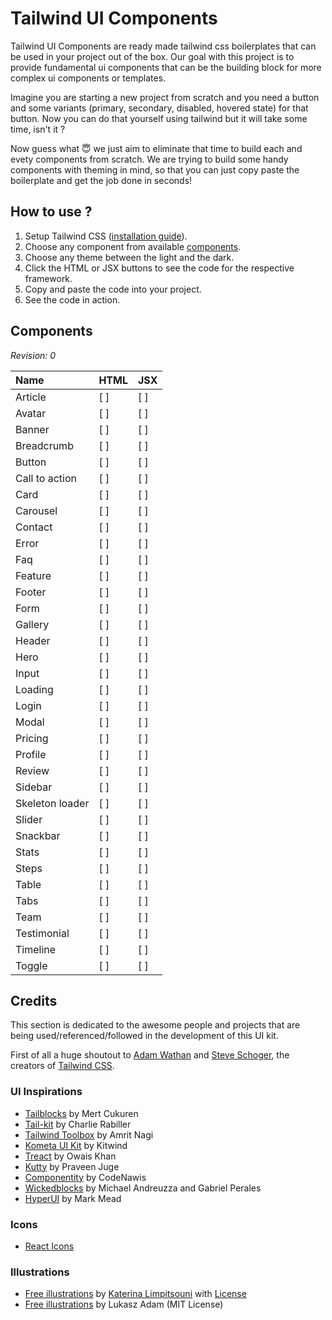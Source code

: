 <!--
Author: chankruze (chankruze@gmail.com)
Created: Mon Oct 10 2022 20:54:39 GMT+0530 (India Standard Time)

Copyright (c) geekofia 2022 and beyond
-->

# Tailwind UI Components

Tailwind UI Components are ready made tailwind css boilerplates that can be used in your project out of the box. Our goal with this project is to provide fundamental ui components that can be the building block for more complex ui components or templates.

Imagine you are starting a new project from scratch and you need a button and some variants (primary, secondary, disabled, hovered state) for that button. Now you can do that yourself using tailwind but it will take some time, isn't it ?

Now guess what :innocent: we just aim to eliminate that time to build each and evety components from scratch. We are trying to build some handy components with theming in mind, so that you can just copy paste the boilerplate and get the job done in seconds!

## How to use ?

1. Setup Tailwind CSS ([installation guide][tailwind-docs]).
2. Choose any component from available [components][components].
3. Choose any theme between the light and the dark.
4. Click the HTML or JSX buttons to see the code for the respective framework.
5. Copy and paste the code into your project.
6. See the code in action.

[tailwind-docs]: https://tailwindcss.com/docs/installation
[components]: https://example.com/components

## Components

_Revision: 0_

| Name            | HTML | JSX |
| :-------------- | :--- | :-- |
| Article         | [ ]  | [ ] |
| Avatar          | [ ]  | [ ] |
| Banner          | [ ]  | [ ] |
| Breadcrumb      | [ ]  | [ ] |
| Button          | [ ]  | [ ] |
| Call to action  | [ ]  | [ ] |
| Card            | [ ]  | [ ] |
| Carousel        | [ ]  | [ ] |
| Contact         | [ ]  | [ ] |
| Error           | [ ]  | [ ] |
| Faq             | [ ]  | [ ] |
| Feature         | [ ]  | [ ] |
| Footer          | [ ]  | [ ] |
| Form            | [ ]  | [ ] |
| Gallery         | [ ]  | [ ] |
| Header          | [ ]  | [ ] |
| Hero            | [ ]  | [ ] |
| Input           | [ ]  | [ ] |
| Loading         | [ ]  | [ ] |
| Login           | [ ]  | [ ] |
| Modal           | [ ]  | [ ] |
| Pricing         | [ ]  | [ ] |
| Profile         | [ ]  | [ ] |
| Review          | [ ]  | [ ] |
| Sidebar         | [ ]  | [ ] |
| Skeleton loader | [ ]  | [ ] |
| Slider          | [ ]  | [ ] |
| Snackbar        | [ ]  | [ ] |
| Stats           | [ ]  | [ ] |
| Steps           | [ ]  | [ ] |
| Table           | [ ]  | [ ] |
| Tabs            | [ ]  | [ ] |
| Team            | [ ]  | [ ] |
| Testimonial     | [ ]  | [ ] |
| Timeline        | [ ]  | [ ] |
| Toggle          | [ ]  | [ ] |

## Credits

This section is dedicated to the awesome people and projects that are being used/referenced/followed in the development of this UI kit.

First of all a huge shoutout to [Adam Wathan][adam-twitter] and [Steve Schoger][steve-twitter], the creators of [Tailwind CSS][tailwind].

[adam-twitter]: https://twitter.com/adamwathan
[steve-twitter]: https://twitter.com/steveschoger
[tailwind]: https://tailwindcss.com/

### UI Inspirations

- [Tailblocks](https://tailblocks.cc/) by Mert Cukuren
- [Tail-kit](https://www.tailwind-kit.com/) by Charlie Rabiller
- [Tailwind Toolbox](https://www.tailwindtoolbox.com/) by Amrit Nagi
- [Kometa UI Kit](https://kitwind.io/products/kometa/components/) by Kitwind
- [Treact](https://treact.owaiskhan.me/) by Owais Khan
- [Kutty](https://kutty.netlify.app/) by Praveen Juge
- [Componentity](https://componentity.com/category/tailwindcss/) by CodeNawis
- [Wickedblocks](https://wickedblocks.dev/) by Michael Andreuzza and Gabriel Perales
- [HyperUI](https://www.hyperui.dev/) by Mark Mead

### Icons

- [React Icons](https://react-icons.github.io/react-icons/)

### Illustrations

- [Free illustrations](https://undraw.co/) by [Katerina Limpitsouni](https://twitter.com/ninaLimpi) with [License](https://undraw.co/license)
- [Free illustrations](https://lukaszadam.com/illustrations) by Lukasz Adam (MIT License)
